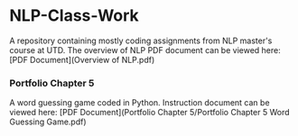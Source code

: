 # NLP-Class-Work
A repository containing mostly coding assignments from NLP master's course at UTD. The overview of NLP PDF document can be viewed here: [PDF Document](Overview of NLP.pdf)

### Portfolio Chapter 5
A word guessing game coded in Python. Instruction document can be viewed here: [PDF Document](Portfolio Chapter 5/Portfolio Chapter 5 Word Guessing Game.pdf)
